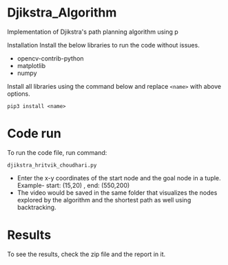 # Djikstra_Algorithm
Implementation of Djikstra's path planning algorithm using p

Installation
Install the below libraries to run the code without issues.
- opencv-contrib-python
- matplotlib
- numpy

Install all libraries using the command below and replace `<name>` with above options.
```
pip3 install <name>
```
# Code run
To run the code file, run command:
```
djikstra_hritvik_choudhari.py
```

- Enter the x-y coordinates of the start node and the goal node in a tuple. Example- start: (15,20) , end: (550,200)
- The video would be saved in the same folder that visualizes the nodes explored by the algorithm and the shortest path as well using backtracking.

# Results
To see the results, check  the zip file and the report in it.
